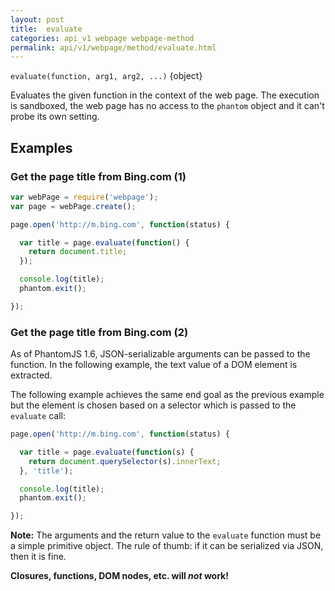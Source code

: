 ```yaml
---
layout: post
title:  evaluate
categories: api_v1 webpage webpage-method
permalink: api/v1/webpage/method/evaluate.html
---
```


`evaluate(function, arg1, arg2, ...)` {object}

Evaluates the given function in the context of the web page. The execution is sandboxed, the web page has no access to the `phantom` object and it can't probe its own setting.

## Examples

### Get the page title from Bing.com (1)

```javascript
var webPage = require('webpage');
var page = webPage.create();

page.open('http://m.bing.com', function(status) {

  var title = page.evaluate(function() {
    return document.title;
  });

  console.log(title);
  phantom.exit();

});
```

### Get the page title from Bing.com (2)

As of PhantomJS 1.6, JSON-serializable arguments can be passed to the function. In the following example, the text value of a DOM element is extracted.

The following example achieves the same end goal as the previous example but the element is chosen based on a selector which is passed to the `evaluate` call:

```javascript
page.open('http://m.bing.com', function(status) {

  var title = page.evaluate(function(s) {
    return document.querySelector(s).innerText;
  }, 'title');

  console.log(title);
  phantom.exit();

});
```

**Note:** The arguments and the return value to the `evaluate` function must be a simple primitive object. The rule of thumb: if it can be serialized via JSON, then it is fine.

**Closures, functions, DOM nodes, etc. will _not_ work!**








